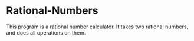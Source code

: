 # Rational-Numbers
This program is a rational number calculator. It takes two rational numbers, and does all operations on them.
